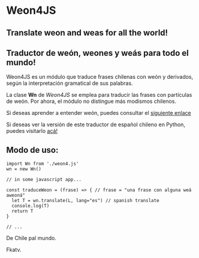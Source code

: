 # Weon4JS
## Translate **weon** and **weas** for all the world!
## Traductor de weón, weones y weás para todo el mundo!

Weon4JS es un módulo que traduce frases chilenas con weón y derivados, según la interpretación gramatical de sus palabras.

La clase **Wn** de *Weon4JS* se emplea para traducir las frases con partículas de weón. Por ahora, el módulo no distingue más modismos chilenos.

Si deseas aprender a entender weón, puedes consultar el [siguiente enlace](https://github.com/fkatv/pyweon/tree/master/learn)

Si deseas ver la versión de este traductor de español chileno en Python, puedes visitarlo [acá!](https://github.com/fkatv/pyweon)

## Modo de uso:

```
import Wn from './weon4.js'
wn = new Wn()

// in some javascript app...

const traduceWeon = (frase) => { // frase = "una frase con alguna weá aweoná"
  let T = wn.translate(L, lang="es") // spanish translate
  console.log(T)
  return T
}

// ...
```

De Chile pal mundo.

Fkatv.
